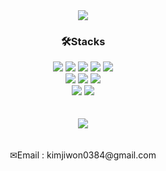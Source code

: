 <div align=center>
  <img src="https://capsule-render.vercel.app/api?type=waving&color=75BDE0&height=165&section=header&text=Jiwon&nbsp;GitHub!&fontSize=50&fontColor=FFFFFF&fontAlign=32" />
</div>

<div align=center><h3>🛠Stacks</h3></div>
<div align=center>
  <img src="https://img.shields.io/badge/java-007396?style=flat&logo=java&logoColor=white">
  <img src="https://img.shields.io/badge/spring-6DB33F?style=flat&logo=spring&logoColor=white">
  <img src="https://img.shields.io/badge/springboot-6DB33F?style=flat&logo=springboot&logoColor=white">
  <img src="https://img.shields.io/badge/python-3776AB?style=flat&logo=python&logoColor=white">
    <img src="https://img.shields.io/badge/django-092E20?style=flat&logo=django&logoColor=white">
</div>

<div align=center>
  <img src="https://img.shields.io/badge/html5-E34F26?style=flat&logo=html5&logoColor=white">
  <img src="https://img.shields.io/badge/css-1572B6?style=flat&logo=css3&logoColor=white">
  <img src="https://img.shields.io/badge/javascript-F7DF1E?style=flat&logo=javascript&logoColor=black">
</div>

<div align=center>
  <img src="https://img.shields.io/badge/oracle SQL-F80000?style=flat&logo=oracle&logoColor=white">
  <img src="https://img.shields.io/badge/mysql-4479A1?style=flat&logo=mysql&logoColor=white">
</div>
<br><br>


<div align=center>
  <img src="https://github-readme-stats.vercel.app/api/top-langs/?username=jijiji1299&layout=compact"><br><br>
</div>

<br>

<div align=center>
  ✉Email : kimjiwon0384@gmail.com
</div>

<!--
<div align=center>
<img src="https://capsule-render.vercel.app/api?type=waving&color=75BDE0&height=150&section=footer&fontSize=70&fontColor=FFFFFF&fontAlign=32" />
</div>
-->
<!--
<img src="https://github-readme-stats.vercel.app/api?username=jijiji1299&show_icons=true">
-->

<!--
**jijiji1299/jijiji1299** is a ✨ _special_ ✨ repository because its `README.md` (this file) appears on your GitHub profile.

Here are some ideas to get you started:

- 🔭 I’m currently working on ...
- 🌱 I’m currently learning ...
- 👯 I’m looking to collaborate on ...
- 🤔 I’m looking for help with ...
- 💬 Ask me about ...
- 📫 How to reach me: ...
- 😄 Pronouns: ...
- ⚡ Fun fact: ...
-->

